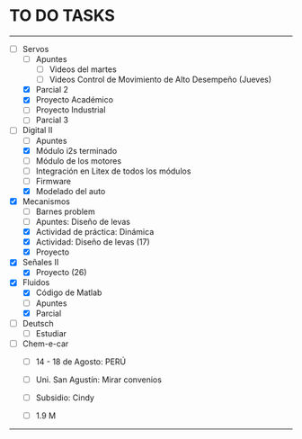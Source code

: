 # TO DO TASKS 


---

- [ ] Servos
	- [ ] Apuntes
		- [ ] Videos del martes
		- [ ] Videos Control de Movimiento de Alto Desempeño (Jueves)
	- [x] Parcial 2
	- [x] Proyecto Académico
	- [ ] Proyecto Industrial
	- [ ] Parcial 3

- [ ] Digital II
	- [ ] Apuntes
	- [x] Módulo i2s terminado
	- [ ] Módulo de los motores
	- [ ] Integración en Litex de todos los módulos
	- [ ] Firmware
	- [x] Modelado del auto

- [x] Mecanismos
	- [ ] Barnes problem
	- [ ] Apuntes: Diseño de levas
	- [x] Actividad de práctica: Dinámica
	- [x] Actividad: Diseño de levas (17)
	- [x] Proyecto

- [x] Señales II
	- [x] Proyecto (26)

- [x] Fluidos
	- [x] Código de Matlab
	- [ ] Apuntes
	- [x] Parcial

- [ ] Deutsch
	- [ ] Estudiar

- [ ] Chem-e-car
	- [ ] 14 - 18 de Agosto: PERÚ
	- [ ] Uni. San Agustín: Mirar convenios
	- [ ] Subsidio: Cindy
	- [ ] 1.9 M


---
